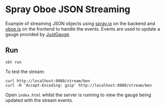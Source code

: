 # Spray Oboe JSON Streaming

Example of streaming JSON objects using [spray.io](http://spray.io/) on the backend and [oboe.js](http://oboejs.com) on the frontend to handle the events. Events are used to update a gauge provided by [JustGauge](http://justgage.com/).

## Run

```
sbt run
```

To test the stream:

```
curl http://localhost:8080/stream/ben
curl -H 'Accept-Encoding: gzip' http://localhost:8080/stream/ben
```

Open `index.html` whilst the server is running to view the gauge being updated with the stream events.